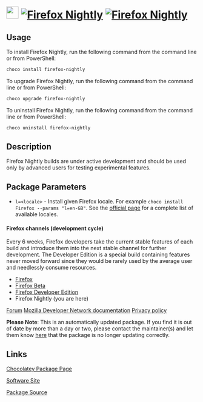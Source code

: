 ﻿# <img src="https://cdn.jsdelivr.net/gh/mkevenaar/chocolatey-packages@972436b98f0066a91d8f6899e42a6ccf06c7acbf/icons/firefox-nightly.png" width="32" height="32"/> [![Firefox Nightly](https://img.shields.io/chocolatey/v/firefox-nightly.svg?label=Firefox+Nightly)](https://community.chocolatey.org/packages/firefox-nightly) [![Firefox Nightly](https://img.shields.io/chocolatey/dt/firefox-nightly.svg)](https://community.chocolatey.org/packages/firefox-nightly)

## Usage

To install Firefox Nightly, run the following command from the command line or from PowerShell:

```powershell
choco install firefox-nightly
```

To upgrade Firefox Nightly, run the following command from the command line or from PowerShell:

```powershell
choco upgrade firefox-nightly
```

To uninstall Firefox Nightly, run the following command from the command line or from PowerShell:

```powershell
choco uninstall firefox-nightly
```

## Description

Firefox Nightly builds are under active development and should be used only by advanced users for testing experimental features.

## Package Parameters

- `l=<locale>` - Install given Firefox locale. For example `choco install Firefox --params "l=en-GB"`. See the [official page](https://releases.mozilla.org/pub/firefox/releases/latest/README.txt) for a complete list of available locales.

#### Firefox channels (development cycle)

Every 6 weeks, Firefox developers take the current stable features of each build and introduce them into the next stable channel for further development. The Developer Edition is a special build containing features never moved forward since they would be rarely used by the average user and needlessly consume resources.

- [Firefox](https://community.chocolatey.org/packages/firefox)
- [Firefox Beta](https://community.chocolatey.org/packages/firefox-beta)
- [Firefox Developer Edition](https://community.chocolatey.org/packages/firefox-dev)
- Firefox Nightly (you are here)

[Forum](http://forums.mozillazine.org/viewforum.php?f=23)
[Mozilla Developer Network documentation](https://developer.mozilla.org/en-US/docs/mozilla-central)
[Privacy policy](https://www.mozilla.org/en-US/privacy/firefox/)

**Please Note**: This is an automatically updated package. If you find it is
out of date by more than a day or two, please contact the maintainer(s) and
let them know [here](https://github.com/mkevenaar/chocolatey-packages/issues) that the package is no longer updating correctly.


## Links

[Chocolatey Package Page](https://community.chocolatey.org/packages/firefox-nightly)

[Software Site](https://www.mozilla.org/firefox/nightly/)

[Package Source](https://github.com/mkevenaar/chocolatey-packages/tree/master/automatic/firefox-nightly)

